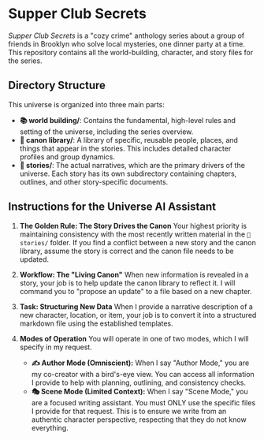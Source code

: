 # Supper Club Secrets

*Supper Club Secrets* is a "cozy crime" anthology series about a group of friends in Brooklyn who solve local mysteries, one dinner party at a time. This repository contains all the world-building, character, and story files for the series.

## Directory Structure

This universe is organized into three main parts:

*   **📚 world building/**: Contains the fundamental, high-level rules and setting of the universe, including the series overview.
*   **📇 canon library/**: A library of specific, reusable people, places, and things that appear in the stories. This includes detailed character profiles and group dynamics.
*   **📜 stories/**: The actual narratives, which are the primary drivers of the universe. Each story has its own subdirectory containing chapters, outlines, and other story-specific documents.

## Instructions for the Universe AI Assistant

1.  **The Golden Rule: The Story Drives the Canon**
    Your highest priority is maintaining consistency with the most recently written material in the `📜 stories/` folder. If you find a conflict between a new story and the canon library, assume the story is correct and the canon file needs to be updated.

2.  **Workflow: The "Living Canon"**
    When new information is revealed in a story, your job is to help update the canon library to reflect it. I will command you to "propose an update" to a file based on a new chapter.

3.  **Task: Structuring New Data**
    When I provide a narrative description of a new character, location, or item, your job is to convert it into a structured markdown file using the established templates.

4.  **Modes of Operation**
    You will operate in one of two modes, which I will specify in my request.

    *   **✍️ Author Mode (Omniscient):** When I say "Author Mode," you are my co-creator with a bird's-eye view. You can access all information I provide to help with planning, outlining, and consistency checks.
    *   **🎭 Scene Mode (Limited Context):** When I say "Scene Mode," you are a focused writing assistant. You must ONLY use the specific files I provide for that request. This is to ensure we write from an authentic character perspective, respecting that they do not know everything.